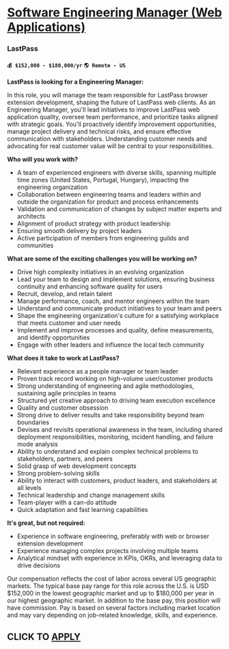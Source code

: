 # [Software Engineering Manager (Web Applications)](https://www.remotewlb.com/apply/software-engineering-manager-web-applications)  
### LastPass  
#### `💰 $152,000 - $180,000/yr` `🌎 Remote - US`  

**LastPass is looking for a Engineering Manager:**

In this role, you will manage the team responsible for LastPass browser extension development, shaping the future of LastPass web clients. As an Engineering Manager, you'll lead initiatives to improve LastPass web application quality, oversee team performance, and prioritize tasks aligned with strategic goals. You'll proactively identify improvement opportunities, manage project delivery and technical risks, and ensure effective communication with stakeholders. Understanding customer needs and advocating for real customer value will be central to your responsibilities.

**Who will you work with?**

  * A team of experienced engineers with diverse skills, spanning multiple time zones (United States, Portugal, Hungary), impacting the engineering organization
  * Collaboration between engineering teams and leaders within and outside the organization for product and process enhancements
  * Validation and communication of changes by subject matter experts and architects
  * Alignment of product strategy with product leadership
  * Ensuring smooth delivery by project leaders
  * Active participation of members from engineering guilds and communities

**What are some of the exciting challenges you will be working on?**

  * Drive high complexity initiatives in an evolving organization
  * Lead your team to design and implement solutions, ensuring business continuity and enhancing software quality for users
  * Recruit, develop, and retain talent
  * Manage performance, coach, and mentor engineers within the team
  * Understand and communicate product initiatives to your team and peers
  * Shape the engineering organization's culture for a satisfying workplace that meets customer and user needs
  * Implement and improve processes and quality, define measurements, and identify opportunities
  * Engage with other leaders and influence the local tech community

**What does it take to work at LastPass?**

  * Relevant experience as a people manager or team leader
  * Proven track record working on high-volume user/customer products
  * Strong understanding of engineering and agile methodologies, sustaining agile principles in teams
  * Structured yet creative approach to driving team execution excellence
  * Quality and customer obsession
  * Strong drive to deliver results and take responsibility beyond team boundaries
  * Devises and revisits operational awareness in the team, including shared deployment responsibilities, monitoring, incident handling, and failure mode analysis
  * Ability to understand and explain complex technical problems to stakeholders, partners, and peers
  * Solid grasp of web development concepts
  * Strong problem-solving skills
  * Ability to interact with customers, product leaders, and stakeholders at all levels
  * Technical leadership and change management skills
  * Team-player with a can-do attitude
  * Quick adaptation and fast learning capabilities

**It's great, but not required:**

  * Experience in software engineering, preferably with web or browser extension development
  * Experience managing complex projects involving multiple teams
  * Analytical mindset with experience in KPIs, OKRs, and leveraging data to drive decisions

Our compensation reflects the cost of labor across several US geographic markets. The typical base pay range for this role across the U.S. is USD $152,000 in the lowest geographic market and up to $180,000 per year in our highest geographic market. In addition to the base pay, this position will have commission. Pay is based on several factors including market location and may vary depending on job-related knowledge, skills, and experience.

  
## CLICK TO [APPLY](https://www.remotewlb.com/apply/software-engineering-manager-web-applications)

